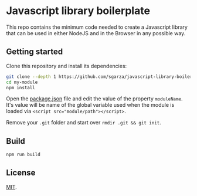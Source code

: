 # Javascript library boilerplate

This repo contains the minimum code needed to create a Javascript library that can be used in either NodeJS and in the Browser in any possible way.

## Getting started

Clone this repository and install its dependencies:

```bash
git clone --depth 1 https://github.com/sgarza/javascript-library-boilerplate my-module
cd my-module
npm install
```

Open the [package.json](package.json) file and edit the value of the property `moduleName`. It's value will be name of the global variable used when the module is loaded via `<script src="module/path"></script>`.

Remove your `.git` folder and start over `rmdir .git && git init`.


## Build

```bash
npm run build
```

## License

[MIT](LICENSE).
